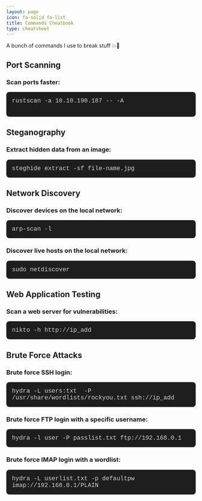 ```yaml
---
layout: page
icon: fa-solid fa-list
title: Commands Cheatbook
type: cheatsheet
---
```


A bunch of commands I use to break stuff 💥👾

## Port Scanning

### Scan ports faster:

 <pre style="background-color: #1e1e1e; color: #d4d4d4; padding: 15px; border-radius: 8px; font-size: 1rem; font-family: 'Courier New', monospace; white-space: pre-wrap; word-wrap: break-word; overflow-x: auto;">
rustscan -a 10.10.190.187 -- -A
  </pre>

## Steganography

### Extract hidden data from an image:

<pre style="background-color: #1e1e1e; color: #d4d4d4; padding: 15px; border-radius: 8px; font-size: 1rem; font-family: 'Courier New', monospace; white-space: pre-wrap; word-wrap: break-word; overflow-x: auto;">
steghide extract -sf file-name.jpg
</pre>

## Network Discovery

### Discover devices on the local network:

<pre style="background-color: #1e1e1e; color: #d4d4d4; padding: 15px; border-radius: 8px; font-size: 1rem; font-family: 'Courier New', monospace; white-space: pre-wrap; word-wrap: break-word; overflow-x: auto;">
arp-scan -l
</pre>

### Discover live hosts on the local network:

<pre style="background-color: #1e1e1e; color: #d4d4d4; padding: 15px; border-radius: 8px; font-size: 1rem; font-family: 'Courier New', monospace; white-space: pre-wrap; word-wrap: break-word; overflow-x: auto;">
sudo netdiscover
</pre>

## Web Application Testing

### Scan a web server for vulnerabilities:

<pre style="background-color: #1e1e1e; color: #d4d4d4; padding: 15px; border-radius: 8px; font-size: 1rem; font-family: 'Courier New', monospace; white-space: pre-wrap; word-wrap: break-word; overflow-x: auto;">
nikto -h http://ip_add
</pre>

## Brute Force Attacks

### Brute force SSH login:

<pre style="background-color: #1e1e1e; color: #d4d4d4; padding: 15px; border-radius: 8px; font-size: 1rem; font-family: 'Courier New', monospace; white-space: pre-wrap; word-wrap: break-word; overflow-x: auto;">
hydra -L users:txt  -P /usr/share/wordlists/rockyou.txt ssh://ip_add
</pre>

### Brute force FTP login with a specific username:

<pre style="background-color: #1e1e1e; color: #d4d4d4; padding: 15px; border-radius: 8px; font-size: 1rem; font-family: 'Courier New', monospace; white-space: pre-wrap; word-wrap: break-word; overflow-x: auto;">
hydra -l user -P passlist.txt ftp://192.168.0.1
</pre>

### Brute force IMAP login with a wordlist:

<pre style="background-color: #1e1e1e; color: #d4d4d4; padding: 15px; border-radius: 8px; font-size: 1rem; font-family: 'Courier New', monospace; white-space: pre-wrap; word-wrap: break-word; overflow-x: auto;">
hydra -L userlist.txt -p defaultpw imap://192.168.0.1/PLAIN
</pre>


